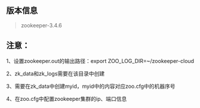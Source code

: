 
## 版本信息

> zookeeper-3.4.6

## 注意：

1、设置zookeeper.out的输出路径：export ZOO_LOG_DIR=~/zookeeper-cloud

2、zk_data和zk_logs需要在该目录中创建

3、需要在zk_data中创建myid，myid中的内容对应zoo.cfg中的机器序号

4、在zoo.cfg中配置zookeeper集群的ip、端口信息

